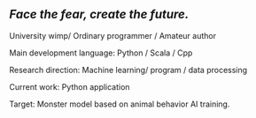 ## ***Face the fear, create the future.***

University wimp/ Ordinary programmer / Amateur author  

Main development language: Python / Scala / Cpp

Research direction: Machine learning/ program / data processing 

Current work: Python application  

Target: Monster model based on animal behavior AI training.


<!--### Hi there
My name is Petal.Petalzu is a combination of my name and the abbreviation of the university I attended.   
"Face the fear, create the future" is my motto.I hope it will help you.  

P.S.  
My avatar is set up by myself: a hard-working, gentle and lovely girl, petal. Like ACG, Toho project and Genshen impact.  
She can also play a little violin! That's amazing. OvO  

你好！ 这是写在注释中的话。 
我是Petal。Petalzu是我的名字和我就读的大学简称的拼接。   
"Face the fear, create the future." 是我的座右铭，与诸君共勉。  
 
P.S.  
我的头像是自设：学习勤奋，温柔可爱的女孩Petal。喜欢ACG, TOHO project和原神。  
她还会一点小提琴！真是令人惊讶呢。OvO  
**Petalzu/Petalzu** is a ✨ _special_ ✨ repository because its `README.md` (this file) appears on your GitHub profile.
-->
